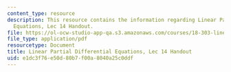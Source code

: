 ```yaml
---
content_type: resource
description: This resource contains the information regarding Linear Partial Differential
  Equations, Lec 14 Handout.
file: https://ol-ocw-studio-app-qa.s3.amazonaws.com/courses/18-303-linear-partial-differential-equations-analysis-and-numerics-fall-2014/e1dc3f76e50d80b7f00a8040a25c0ddf_MIT18_303F14_Green_explicit.pdf
file_type: application/pdf
resourcetype: Document
title: Linear Partial Differential Equations, Lec 14 Handout
uid: e1dc3f76-e50d-80b7-f00a-8040a25c0ddf
---
```


